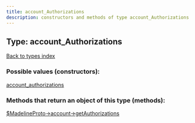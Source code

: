 ```yaml
---
title: account_Authorizations
description: constructors and methods of type account_Authorizations
---
```

## Type: account\_Authorizations  
[Back to types index](index.md)



### Possible values (constructors):

[account\_authorizations](../constructors/account_authorizations.md)  



### Methods that return an object of this type (methods):

[$MadelineProto->account->getAuthorizations](../methods/account_getAuthorizations.md)  




